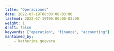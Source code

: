 ```yaml
---
title: "Operaciones"
date: 2022-07-19T00:00:00-03:00
lastmod: 2022-07-19T00:00:00-03:00
weight: 1
draft: false
keywords: ["operation", "finance", "accounting"]
mantained_by:
    - katherine.guevara
---
```




